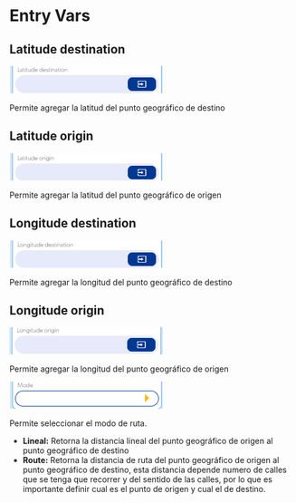 # Entry Vars

## Latitude destination

![](../../../../.gitbook/assets/image%20%28639%29.png)

Permite agregar la latitud del punto geográfico de destino

## Latitude origin

![](../../../../.gitbook/assets/image%20%28647%29.png)

Permite agregar la latitud del punto geográfico de origen

## Longitude destination

![](../../../../.gitbook/assets/image%20%28638%29.png)

Permite agregar la longitud del punto geográfico de destino

## Longitude origin

![](../../../../.gitbook/assets/image%20%28643%29.png)

Permite agregar la longitud del punto geográfico de origen

![](../../../../.gitbook/assets/image%20%28649%29.png)

Permite seleccionar el modo de ruta.

* **Lineal:** Retorna la distancia lineal del punto geográfico de origen al punto geográfico de destino
* **Route:** Retorna la distancia de ruta del punto geográfico de origen al punto geográfico de destino, esta distancia depende numero de calles que se tenga que recorrer y del sentido de las calles, por lo que es importante definir cual es el punto de origen y cual el de destino.

